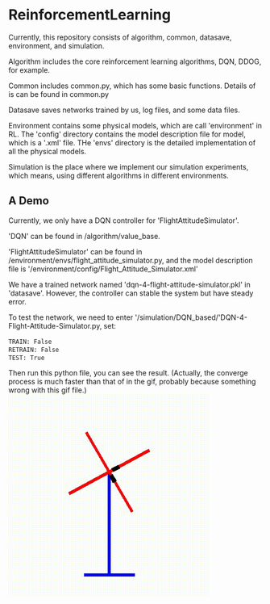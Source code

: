 # ReinforcementLearning
Currently, this repository consists of algorithm, common, datasave, environment, and simulation.

Algorithm includes the core reinforcement learning algorithms, DQN, DDOG, for example.

Common includes common.py, which has some basic functions. Details of is can be found in common.py

Datasave saves networks trained by us, log files, and some data files.

Environment contains some physical models, which are call 'environment' in RL.
The 'config' directory contains the model description file for model, which is a '.xml' file.
THe 'envs' directory is the detailed implementation of all the physical models.

Simulation is the place where we implement our simulation experiments, which means, using different algorithms in different environments.

## A Demo
Currently, we only have a DQN controller for 'FlightAttitudeSimulator'.

'DQN' can be found in /algorithm/value_base.

'FlightAttitudeSimulator' can be found in /environment/envs/flight_attitude_simulator.py, and the model description file is '/environment/config/Flight_Attitude_Simulator.xml'

We have a trained network named 'dqn-4-flight-attitude-simulator.pkl' in 'datasave'.
However, the controller can stable the system but have steady error.

To test the network, we need to enter '/simulation/DQN_based/'DQN-4-Flight-Attitude-Simulator.py,
set:
```
TRAIN: False
RETRAIN: False
TEST: True
```
Then run this python file, you can see the result.
(Actually, the converge process is much faster than that of in the gif, probably because something wrong with this gif file.)
![image](https://github.com/ReinforcementLearning-StudyNote/ReinforcementLearning/blob/main/datasave/video/dqn-4-flight-attitude-simulator.gif)
